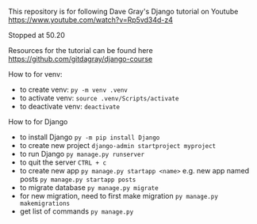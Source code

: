 This repository is for following Dave Gray's Django tutorial on Youtube https://www.youtube.com/watch?v=Rp5vd34d-z4

Stopped at 50.20

Resources for the tutorial can be found here https://github.com/gitdagray/django-course

How to for venv:

- to create venv: `py -m venv .venv`
- to activate venv: `source .venv/Scripts/activate`
- to deactivate venv: `deactivate`

How to for Django

- to install Django `py -m pip install Django`
- to create new project `django-admin startproject myproject`
- to run Django `py manage.py runserver`
- to quit the server `CTRL + c`
- to create new app `py manage.py startapp <name>` e.g. new app named posts `py manage.py startapp posts`
- to migrate database `py manage.py migrate`
- for new migration, need to first make migration `py manage.py makemigrations`
- get list of commands `py manage.py`